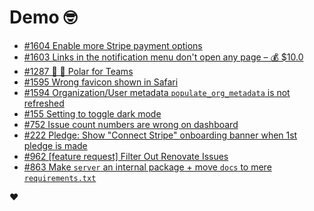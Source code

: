 # Demo 🤓

<!-- POLAR type=issues id=jlaerbca org=polarsource repo=polar limit=10 sort=recently_updated -->

* [#1604 Enable more Stripe payment options](https://github.com/polarsource/polar/issues/1604)
* [#1603 Links in the notification menu don't open any page – 💰 $10.0](https://github.com/polarsource/polar/issues/1603)
* [#1287 🎯 👔 Polar for Teams](https://github.com/polarsource/polar/issues/1287)
* [#1595 Wrong favicon shown in Safari](https://github.com/polarsource/polar/issues/1595)
* [#1594 Organization/User metadata `populate_org_metadata` is not refreshed](https://github.com/polarsource/polar/issues/1594)
* [#155 Setting to toggle dark mode](https://github.com/polarsource/polar/issues/155)
* [#752 Issue count numbers are wrong on dashboard](https://github.com/polarsource/polar/issues/752)
* [#222 Pledge: Show "Connect Stripe" onboarding banner when 1st pledge is made](https://github.com/polarsource/polar/issues/222)
* [#962 [feature request] Filter Out Renovate Issues](https://github.com/polarsource/polar/issues/962)
* [#863 Make `server` an internal package + move `docs` to mere `requirements.txt`](https://github.com/polarsource/polar/issues/863)

<!-- POLAR-END id=jlaerbca -->

❤️